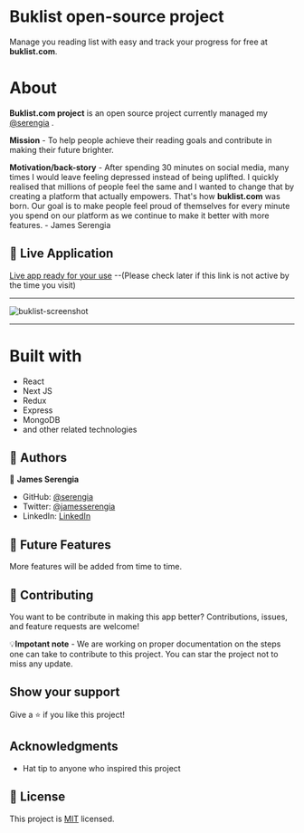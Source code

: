 # Buklist open-source project

Manage you reading list with easy and track your progress for free at **buklist.com**.

# About
**Buklist.com project** is an open source project currently managed my [@serengia](https://github.com/serengia) .

**Mission** - To help people achieve their reading goals and contribute in making their
            future brighter.
            
**Motivation/back-story** - After spending 30 minutes on social media, many times I would leave
                feeling depressed instead of being uplifted. I quickly realised that millions of people feel the same and I wanted to change
                that by creating a platform that actually empowers. That's how **buklist.com** was born. Our goal
                is to make people feel proud of themselves for every minute you spend on our platform as we continue to make it better with more features. - James Serengia


## 🚀 Live Application

[Live app ready for your use]() --(Please check later if this link is not active by the time you visit)

---

![buklist-screenshot](https://user-images.githubusercontent.com/69452516/222884898-cd1cc788-d8ac-4d58-a0e3-6c6af1f114e0.png)

---

# Built with

- React
- Next JS
- Redux
- Express
- MongoDB
- and other related technologies


## 👥 Authors <a name="authors"></a>

👤 **James Serengia**

- GitHub: [@serengia](https://github.com/serengia)
- Twitter: [@jamesserengia](https://twitter.com/jamesserengia)
- LinkedIn: [LinkedIn](https://linkedin.com/in/james-serengia)

<!-- FUTURE FEATURES -->

## 🔭 Future Features <a name="future-features"></a>

More features will be added from time to time.

## 🤝 Contributing

You want to be contribute in making this app better?
Contributions, issues, and feature requests are welcome!

💡**Impotant note** - We are working on proper documentation on the steps one can take to contribute to this project. You can star the project not to miss any update.


## Show your support

Give a ⭐️ if you like this project!

## Acknowledgments <a name="acknowledgements"></a>

- Hat tip to anyone who inspired this project

## 📝 License <a name="license"></a>

This project is [MIT](./MIT.md) licensed.
